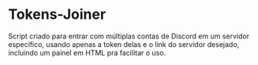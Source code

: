 # Tokens-Joiner
Script criado para entrar com múltiplas contas de Discord em um servidor específico, usando apenas a token delas e o link do servidor desejado, incluindo um painel em HTML pra facilitar o uso.
